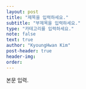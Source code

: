```yaml
---
layout: post
title: "제목을 입력하세요."
subtitle: "부제목을 입력하세요."
type: "카테고리를 입력하세요."
note: false
text: true
author: "KyoungHwan Kim"
post-header: true
header-img:
order:
---
```


본문 입력.